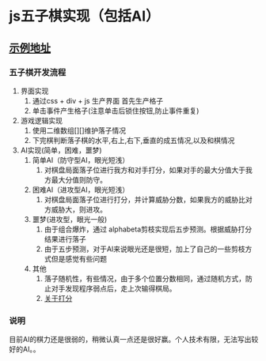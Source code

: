 # js五子棋实现（包括AI）
## [示例地址](https://piece.lihang941.club/)

### 五子棋开发流程
 1. 界面实现  
    1. 通过css + div + js 生产界面 首先生产格子
    2. 单击事件产生格子(注意单击后锁住按钮,防止事件重复)    
 2. 游戏逻辑实现 
    1. 使用二维数组[][]维护落子情况
    2. 下完棋判断落子棋的水平,右上,右下,垂直的成五情况,以及和棋情况
 3. AI实现(简单，困难，噩梦)
    1. 简单AI（防守型AI，眼光短浅）
       1. 对棋盘局面落子位进行我方和对手打分，如果对手的最大分值大于我方最大分值则防守。
    2. 困难AI（进攻型AI，眼光短浅）
       1. 对棋盘局面落子位进行打分，并计算威胁分数，如果我方的威胁比对方威胁大，则进攻。
    3. 噩梦(进攻型，眼光一般)
       1. 由于组合爆炸，通过 alphabeta剪枝实现后五步预测。根据威胁打分结果进行落子
       2. 由于五步预测，对于AI来说眼光还是很短，加上了自己的一些剪枝方式但是感觉有些问题
    4. 其他
       1. 落子随机性，有些情况，由于多个位置分数相同，通过随机方式，防止对手发现程序弱点后，走上次输得棋局。
       2. [关于打分](https://github.com/wawa2222/piece/blob/master/web/js/common.js)
### 说明
目前AI的棋力还是很弱的，稍微认真一点还是很好赢。个人技术有限，无法写出较好的AI。。
